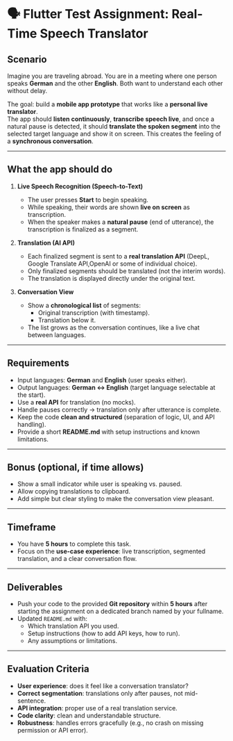 # 🗣️ Flutter Test Assignment: Real-Time Speech Translator

## Scenario  
Imagine you are traveling abroad. You are in a meeting where one person speaks **German** and the other **English**. Both want to understand each other without delay.  

The goal: build a **mobile app prototype** that works like a **personal live translator**.  
The app should **listen continuously**, **transcribe speech live**, and once a natural pause is detected, it should **translate the spoken segment** into the selected target language and show it on screen. This creates the feeling of a **synchronous conversation**.  

---

## What the app should do  

1. **Live Speech Recognition (Speech-to-Text)**  
   - The user presses **Start** to begin speaking.  
   - While speaking, their words are shown **live on screen** as transcription.  
   - When the speaker makes a **natural pause** (end of utterance), the transcription is finalized as a segment.  

2. **Translation (AI API)**  
   - Each finalized segment is sent to a **real translation API** (DeepL, Google Translate API,OpenAI or some of individual choice).  
   - Only finalized segments should be translated (not the interim words).  
   - The translation is displayed directly under the original text.  

3. **Conversation View**  
   - Show a **chronological list** of segments:  
     - Original transcription (with timestamp).  
     - Translation below it.  
   - The list grows as the conversation continues, like a live chat between languages.  

---

## Requirements  

- Input languages: **German** and **English** (user speaks either).  
- Output languages: **German ↔ English** (target language selectable at the start).  
- Use a **real API** for translation (no mocks).  
- Handle pauses correctly → translation only after utterance is complete.  
- Keep the code **clean and structured** (separation of logic, UI, and API handling).  
- Provide a short **README.md** with setup instructions and known limitations.  

---

## Bonus (optional, if time allows)  
- Show a small indicator while user is speaking vs. paused.  
- Allow copying translations to clipboard.  
- Add simple but clear styling to make the conversation view pleasant.  

---

## Timeframe  
- You have **5 hours** to complete this task.  
- Focus on the **use-case experience**: live transcription, segmented translation, and a clear conversation flow.  

---

## Deliverables  
- Push your code to the provided **Git repository** within **5 hours** after starting the assignment on a dedicated branch named by your fullname.
- Updated `README.md` with:  
  - Which translation API you used.  
  - Setup instructions (how to add API keys, how to run).  
  - Any assumptions or limitations.  

---

## Evaluation Criteria  
- **User experience**: does it feel like a conversation translator?  
- **Correct segmentation**: translations only after pauses, not mid-sentence.  
- **API integration**: proper use of a real translation service.  
- **Code clarity**: clean and understandable structure.  
- **Robustness**: handles errors gracefully (e.g., no crash on missing permission or API error).  
